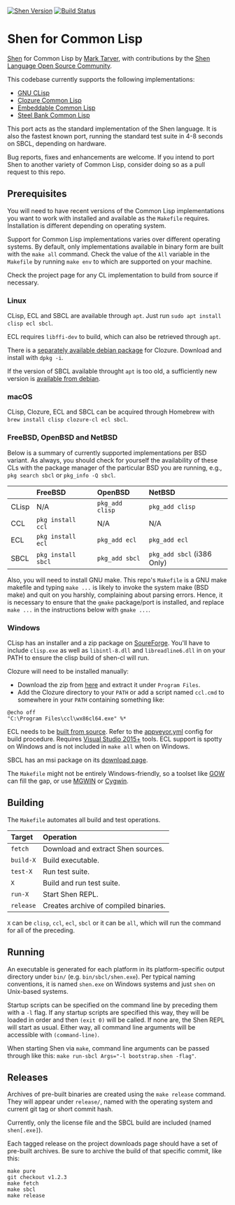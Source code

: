 [![Shen Version](https://img.shields.io/badge/shen-20.1-blue.svg)](https://github.com/Shen-Language)
[![Build Status](https://travis-ci.org/Shen-Language/shen-cl.svg?branch=master)](https://travis-ci.org/Shen-Language/shen-cl)

# Shen for Common Lisp

[Shen](http://www.shenlanguage.org) for Common Lisp by [Mark Tarver](http://marktarver.com/), with contributions by the [Shen Language Open Source Community](https://github.com/Shen-Language).

This codebase currently supports the following implementations:

  * [GNU CLisp](http://www.clisp.org/)
  * [Clozure Common Lisp](http://ccl.clozure.com/)
  * [Embeddable Common Lisp](https://common-lisp.net/project/ecl/)
  * [Steel Bank Common Lisp](http://www.sbcl.org/)

This port acts as the standard implementation of the Shen language. It is also the fastest known port, running the standard test suite in 4-8 seconds on SBCL, depending on hardware.

Bug reports, fixes and enhancements are welcome. If you intend to port Shen to another variety of Common Lisp, consider doing so as a pull request to this repo.

## Prerequisites

You will need to have recent versions of the Common Lisp implementations you want to work with installed and available as the `Makefile` requires. Installation is different depending on operating system.

Support for Common Lisp implementations varies over different operating systems. By default, only implementations available in binary form are built with the `make all` command. Check the value of the `All` variable in the `Makefile` by running `make env` to which are supported on your machine.

Check the project page for any CL implementation to build from source if necessary.

### Linux

CLisp, ECL and SBCL are available through `apt`. Just run `sudo apt install clisp ecl sbcl`.

ECL requires `libffi-dev` to build, which can also be retrieved through `apt`.

There is a [separately available debian package](http://mr.gy/blog/clozure-cl-deb.html) for Clozure. Download and install with `dpkg -i`.

If the version of SBCL available throught `apt` is too old, a sufficiently new version is [available from debian](http://http.us.debian.org/debian/pool/main/s/sbcl/sbcl_1.4.2-1_arm64.deb).

### macOS

CLisp, Clozure, ECL and SBCL can be acquired through Homebrew with `brew install clisp clozure-cl ecl sbcl`.

### FreeBSD, OpenBSD and NetBSD

Below is a summary of currently supported implementations per BSD variant. As always, you should check for yourself the availability of these CLs with the package manager of the particular BSD you are running, e.g., `pkg search sbcl` or `pkg_info -Q sbcl`.

|       | FreeBSD            | OpenBSD         | NetBSD                     |
|:------|:-------------------|:----------------|:---------------------------|
| CLisp | N/A                | `pkg_add clisp` | `pkg_add clisp`            |
| CCL   | `pkg install ccl`  | N/A             | N/A                        |
| ECL   | `pkg install ecl`  | `pkg_add ecl`   | `pkg_add ecl`              |
| SBCL  | `pkg install sbcl` | `pkg_add sbcl`  | `pkg_add sbcl` (i386 Only) |

Also, you will need to install GNU make. This repo's `Makefile` is a GNU make makefile and typing `make ...` is likely to invoke the system make (BSD make) and quit on you harshly, complaining about parsing errors. Hence, it is necessary to ensure that the `gmake` package/port is installed, and replace `make ...` in the instructions below with `gmake ...`.

### Windows

CLisp has an installer and a zip package on [SoureForge](https://sourceforge.net/projects/clisp/files/clisp/2.49/). You'll have to include `clisp.exe` as well as `libintl-8.dll` and `libreadline6.dll` in on your PATH to ensure the clisp build of shen-cl will run.

Clozure will need to be installed manually:
  * Download the zip from [here](https://ccl.clozure.com/download.html) and extract it under `Program Files`.
  * Add the Clozure directory to your `PATH` or add a script named `ccl.cmd` to somewhere in your `PATH` containing something like:

```batch
@echo off
"C:\Program Files\ccl\wx86cl64.exe" %*
```

ECL needs to be [built from source](https://common-lisp.net/project/ecl/static/files/release/). Refer to the [appveyor.yml](https://gitlab.com/embeddable-common-lisp/ecl/blob/develop/appveyor.yml) config for build procedure. Requires [Visual Studio 2015+](https://www.visualstudio.com/downloads/) tools. ECL support is spotty on Windows and is not included in `make all` when on Windows.

SBCL has an msi package on its [download page](http://www.sbcl.org/platform-table.html).

The `Makefile` might not be entirely Windows-friendly, so a toolset like [GOW](https://github.com/bmatzelle/gow) can fill the gap, or use [MGWIN](http://www.mingw.org/) or [Cygwin](https://www.cygwin.com/).

## Building

The `Makefile` automates all build and test operations.

| Target    | Operation                             |
|:----------|:--------------------------------------|
| `fetch`   | Download and extract Shen sources.    |
| `build-X` | Build executable.                     |
| `test-X`  | Run test suite.                       |
| `X`       | Build and run test suite.             |
| `run-X`   | Start Shen REPL.                      |
| `release` | Creates archive of compiled binaries. |

`X` can be `clisp`, `ccl`, `ecl`, `sbcl` or it can be `all`, which will run the command for all of the preceding.

## Running

An executable is generated for each platform in its platform-specific output directory under `bin/` (e.g. `bin/sbcl/shen.exe`). Per typical naming conventions, it is named `shen.exe` on Windows systems and just `shen` on Unix-based systems.

Startup scripts can be specified on the command line by preceding them with a `-l` flag. If any startup scripts are specified this way, they will be loaded in order and then `(exit 0)` will be called. If none are, the Shen REPL will start as usual. Either way, all command line arguments will be accessible with `(command-line)`.

When starting Shen via `make`, command line arguments can be passed through like this: `make run-sbcl Args="-l bootstrap.shen -flag"`.

## Releases

Archives of pre-built binaries are created using the `make release` command. They will appear under `release/`, named with the operating system and current git tag or short commit hash.

Currently, only the license file and the SBCL build are included (named `shen[.exe]`).

Each tagged release on the project downloads page should have a set of pre-built archives. Be sure to archive the build of that specific commit, like this:

```shell
make pure
git checkout v1.2.3
make fetch
make sbcl
make release
```
